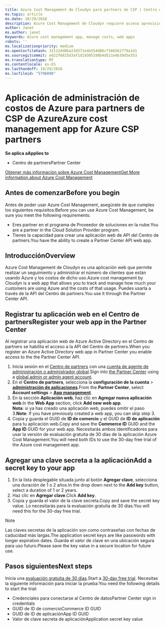 ```yaml
---
title: Azure Cost Management de Cloudyn para partners de CSP | Centro de partners
ms.topic: article
ms.date: 10/29/2018
description: Azure Cost Management de Cloudyn requiere acceso aprovisionado a la API del Centro de partners.
author: Janet
ms.author: janet
Keywords: Azure cost management app, manage costs, web apps
robots: ''
ms.localizationpriority: medium
ms.openlocfilehash: 32112dd8ba23d371eda554d86cf166562779a1d1
ms.sourcegitcommit: ed22f6825d3af1d19385198b4d511e4b39d5e353
ms.translationtype: MT
ms.contentlocale: es-ES
ms.lasthandoff: 10/29/2018
ms.locfileid: "5796098"
---
```

# <a name="azure-cost-management-app-for-azure-csp-partners"></a><span data-ttu-id="a70c6-103">Aplicación de administración de costos de Azure para partners de CSP de Azure</span><span class="sxs-lookup"><span data-stu-id="a70c6-103">Azure cost management app for Azure CSP partners</span></span>  

**<span data-ttu-id="a70c6-104">Se aplica a</span><span class="sxs-lookup"><span data-stu-id="a70c6-104">Applies to</span></span>**

-  <span data-ttu-id="a70c6-105">Centro de partners</span><span class="sxs-lookup"><span data-stu-id="a70c6-105">Partner Center</span></span>

[<span data-ttu-id="a70c6-106">Obtener más información sobre Azure Cost Management</span><span class="sxs-lookup"><span data-stu-id="a70c6-106">Get More information about Azure Cost Management</span></span>](https://go.microsoft.com/fwlink/p/?linkid=857893)

## <a name="before-you-begin"></a><span data-ttu-id="a70c6-107">Antes de comenzar</span><span class="sxs-lookup"><span data-stu-id="a70c6-107">Before you begin</span></span>
<span data-ttu-id="a70c6-108">Antes de poder usar Azure Cost Management, asegúrate de que cumples los siguientes requisitos:</span><span class="sxs-lookup"><span data-stu-id="a70c6-108">Before you can use Azure Cost Management, be sure you meet the following requirements:</span></span>

- <span data-ttu-id="a70c6-109">Eres partner en el programa de Proveedor de soluciones en la nube.</span><span class="sxs-lookup"><span data-stu-id="a70c6-109">You are a partner in the Cloud Solution Provider program.</span></span>
- <span data-ttu-id="a70c6-110">Tienes la capacidad para crear una aplicación web de API del Centro de partners.</span><span class="sxs-lookup"><span data-stu-id="a70c6-110">You have the ability to create a Partner Center API web app.</span></span>

## <a name="overview"></a><span data-ttu-id="a70c6-111">Introducción</span><span class="sxs-lookup"><span data-stu-id="a70c6-111">Overview</span></span>

<span data-ttu-id="a70c6-112">Azure Cost Management de Cloudyn es una aplicación web que permite realizar un seguimiento y administrar el número de clientes que están usando Azure y los costos de dicho uso.</span><span class="sxs-lookup"><span data-stu-id="a70c6-112">Azure cost management by Cloudyn is a web app that allows you to track and manage how much your customers are using Azure and the costs of that usage.</span></span> <span data-ttu-id="a70c6-113">Puedes usarla a través de la API del Centro de partners.</span><span class="sxs-lookup"><span data-stu-id="a70c6-113">You use it through the Partner Center API.</span></span>

## <a name="register-your-web-app-in-the-partner-center"></a><span data-ttu-id="a70c6-114">Registrar tu aplicación web en el Centro de partners</span><span class="sxs-lookup"><span data-stu-id="a70c6-114">Register your web app in the Partner Center</span></span>
<span data-ttu-id="a70c6-115">Al registrar una aplicación web de Azure Active Directory en el Centro de partners se habilita el acceso a la API del Centro de partners.</span><span class="sxs-lookup"><span data-stu-id="a70c6-115">When you register an Azure Active Directory web app in Partner Center you enable access to the the Partner Center API.</span></span> 
1.  <span data-ttu-id="a70c6-116">Inicia sesión en el [Centro de partners](https://partnercenter.microsoft.com/en-us/pcv/dashboard/overview) con una [cuenta de agente de administración o administrador global](create-user-accounts-and-set-permissions.md).</span><span class="sxs-lookup"><span data-stu-id="a70c6-116">Sign into [the Partner Center](https://partnercenter.microsoft.com/en-us/pcv/dashboard/overview) using a [global admin or admin agent account](create-user-accounts-and-set-permissions.md).</span></span>
2.  <span data-ttu-id="a70c6-117">En el **Centro de partners**, selecciona la **configuración de la cuenta** &gt; **[administración de aplicaciones](https://partnercenter.microsoft.com/en-us/pcv/apiintegration/appmanagement)**.</span><span class="sxs-lookup"><span data-stu-id="a70c6-117">From the **Partner Center**, select **Account settings** &gt; **[App management](https://partnercenter.microsoft.com/en-us/pcv/apiintegration/appmanagement)**.</span></span>
3.  <span data-ttu-id="a70c6-118">En la sección **Aplicación web**, haz clic en **Agregar nueva aplicación web**.</span><span class="sxs-lookup"><span data-stu-id="a70c6-118">In the **Web App** section, click **Add new web app**.</span></span>
<br> <span data-ttu-id="a70c6-119">**Nota**: si ya has creado una aplicación web, puedes omitir el paso 3.</span><span class="sxs-lookup"><span data-stu-id="a70c6-119">**Note**: If you have previously created a web app, you can skip step 3.</span></span>
4.  <span data-ttu-id="a70c6-120">Copia y guarda el GUID de **ID de comercio** y el GUID de **ID de aplicación** para tu aplicación web.</span><span class="sxs-lookup"><span data-stu-id="a70c6-120">Copy and save the **Commerce ID** GUID and the **App ID** GUID for your web app.</span></span> <span data-ttu-id="a70c6-121">Necesitarás ambos identificadores para usar la versión de evaluación gratuita de 30 días de la aplicación Azure Cost Management.</span><span class="sxs-lookup"><span data-stu-id="a70c6-121">You will need both IDs to use the 30-day free trial of the Azure cost management app.</span></span>

## <a name="add-a-secret-key-to-your-app"></a><span data-ttu-id="a70c6-122">Agregar una clave secreta a la aplicación</span><span class="sxs-lookup"><span data-stu-id="a70c6-122">Add a secret key to your app</span></span>
1.  <span data-ttu-id="a70c6-123">En la lista desplegable situada junto al botón **Agregar clave**, selecciona una duración de 1 o 2 años.</span><span class="sxs-lookup"><span data-stu-id="a70c6-123">In the drop down next to the **Add key** button, select a duration of 1 or 2 years.</span></span>
2.  <span data-ttu-id="a70c6-124">Haz clic en **Agregar clave**.</span><span class="sxs-lookup"><span data-stu-id="a70c6-124">Click **Add key**.</span></span> 
3.  <span data-ttu-id="a70c6-125">Copia y guarda el valor de la clave secreta.</span><span class="sxs-lookup"><span data-stu-id="a70c6-125">Copy and save the secret key value.</span></span> <span data-ttu-id="a70c6-126">Lo necesitarás para la evaluación gratuita de 30 días.</span><span class="sxs-lookup"><span data-stu-id="a70c6-126">You will need this for the 30-day free trial.</span></span><br>
> [!NOTE]  
> <span data-ttu-id="a70c6-127">Las claves secretas de la aplicación son como contraseñas con fechas de caducidad más largas.</span><span class="sxs-lookup"><span data-stu-id="a70c6-127">The application secret keys are like passwords with longer expiration dates.</span></span> <span data-ttu-id="a70c6-128">Guarda el valor de clave en una ubicación segura para uso futuro.</span><span class="sxs-lookup"><span data-stu-id="a70c6-128">Please save the key value in a secure location for future use.</span></span>

## <a name="next-steps"></a><span data-ttu-id="a70c6-129">Pasos siguientes</span><span class="sxs-lookup"><span data-stu-id="a70c6-129">Next steps</span></span>
<span data-ttu-id="a70c6-130">Inicia una [evaluación gratuita de 30 días](https://go.microsoft.com/fwlink/?linkid=857895).</span><span class="sxs-lookup"><span data-stu-id="a70c6-130">Start a [30-day free trial](https://go.microsoft.com/fwlink/?linkid=857895).</span></span>
<span data-ttu-id="a70c6-131">Necesitas la siguiente información para iniciar la prueba:</span><span class="sxs-lookup"><span data-stu-id="a70c6-131">You need the following details to start the trial:</span></span>
- <span data-ttu-id="a70c6-132">Credenciales para conectarse al Centro de datos</span><span class="sxs-lookup"><span data-stu-id="a70c6-132">Partner Center sign in credentials</span></span>
- <span data-ttu-id="a70c6-133">GUID de ID de comercio</span><span class="sxs-lookup"><span data-stu-id="a70c6-133">Commerce ID GUID</span></span>
- <span data-ttu-id="a70c6-134">GUID de ID de aplicación</span><span class="sxs-lookup"><span data-stu-id="a70c6-134">App ID GUID</span></span>
- <span data-ttu-id="a70c6-135">Valor de clave secreta de aplicación</span><span class="sxs-lookup"><span data-stu-id="a70c6-135">Application secret key value</span></span>
